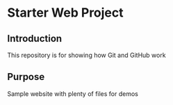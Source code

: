 # Starter Web Project
## Introduction

This repository is for showing how Git and GitHub work

## Purpose

Sample website with plenty of files for demos